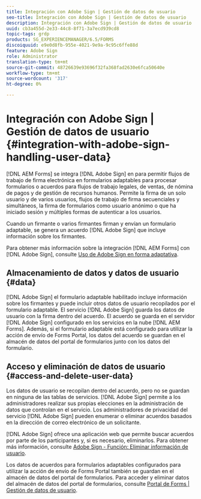 ```yaml
---
title: Integración con Adobe Sign | Gestión de datos de usuario
seo-title: Integración con Adobe Sign | Gestión de datos de usuario
description: Integración con Adobe Sign | Gestión de datos de usuario
uuid: cb3a455d-2e33-44c8-8f71-3a7ecd939cd8
topic-tags: grdp
products: SG_EXPERIENCEMANAGER/6.5/FORMS
discoiquuid: e9e0d8fb-955e-4021-9e9a-9c95c6ffe88d
feature: Adobe Sign
role: Administrator
translation-type: tm+mt
source-git-commit: 48726639e93696f32fa368fad2630e6fca50640e
workflow-type: tm+mt
source-wordcount: '317'
ht-degree: 0%

---
```



# Integración con Adobe Sign | Gestión de datos de usuario {#integration-with-adobe-sign-handling-user-data}

[!DNL AEM Forms] se integra [!DNL  Adobe Sign] en para permitir flujos de trabajo de firma electrónica en formularios adaptables para procesar formularios o acuerdos para flujos de trabajo legales, de ventas, de nómina de pagos y de gestión de recursos humanos. Permite la firma de un solo usuario y de varios usuarios, flujos de trabajo de firma secuenciales y simultáneos, la firma de formularios como usuario anónimo o que ha iniciado sesión y múltiples formas de autenticar a los usuarios.

Cuando un firmante o varios firmantes firman y envían un formulario adaptable, se genera un acuerdo [!DNL Adobe Sign] que incluye información sobre los firmantes.

Para obtener más información sobre la integración [!DNL AEM Forms] con [!DNL Adobe Sign], consulte [Uso de Adobe Sign en forma adaptativa](/help/forms/using/working-with-adobe-sign.md).

## Almacenamiento de datos y datos de usuario {#data}

[!DNL Adobe Sign] el formulario adaptable habilitado incluye información sobre los firmantes y puede incluir otros datos de usuario recopilados por el formulario adaptable. El servicio [!DNL Adobe Sign] guarda los datos de usuario con la firma dentro del acuerdo. El acuerdo se guarda en el servidor [!DNL Adobe Sign] configurado en los servicios en la nube [!DNL AEM Forms]. Además, si el formulario adaptable está configurado para utilizar la acción de envío de Forms Portal, los datos del acuerdo se guardan en el almacén de datos del portal de formularios junto con los datos del formulario.

## Acceso y eliminación de datos de usuario {#access-and-delete-user-data}

Los datos de usuario se recopilan dentro del acuerdo, pero no se guardan en ninguna de las tablas de servicios. [!DNL Adobe Sign] permite a los administradores realizar sus propias elecciones en la administración de datos que controlan en el servicio. Los administradores de privacidad del servicio [!DNL Adobe Sign] pueden enumerar o eliminar acuerdos basados en la dirección de correo electrónico de un solicitante.

[!DNL Adobe Sign] ofrece una aplicación web que permite buscar acuerdos por parte de los participantes y, si es necesario, eliminarlos. Para obtener más información, consulte [Adobe Sign - Función: Eliminar información de usuario](https://helpx.adobe.com/sign/help/adobesign_gdpr_user_deletion.html).

Los datos de acuerdos para formularios adaptables configurados para utilizar la acción de envío de Forms Portal también se guardan en el almacén de datos del portal de formularios. Para acceder y eliminar datos del almacén de datos del portal de formularios, consulte [Portal de Forms | Gestión de datos de usuario](/help/forms/using/forms-portal-handling-user-data.md).
